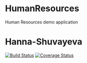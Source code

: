 # HumanResources
Human Resources demo application
# Hanna-Shuvayeva
[![Build Status](https://travis-ci.org/Brest-Java-Course-2019/Hanna-Shuvayeva.svg?branch=master)](https://travis-ci.org/Brest-Java-Course-2019/Hanna-Shuvayeva)
[![Coverage Status](https://coveralls.io/repos/github/Brest-Java-Course-2019/Hanna-Shuvayeva/badge.svg)](https://coveralls.io/github/Brest-Java-Course-2019/Hanna-Shuvayeva)
